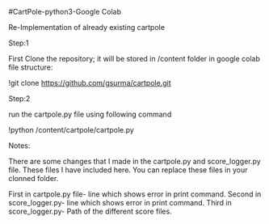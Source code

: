 #CartPole-python3-Google Colab

Re-Implementation of already existing cartpole

Step:1

First Clone the repository; it will be stored in /content folder in google colab file structure:

!git clone https://github.com/gsurma/cartpole.git

Step:2

run the cartpole.py file using following command

!python /content/cartpole/cartpole.py

Notes:

There are some changes that I made in the cartpole.py and score_logger.py file. 
These files I have included here.
You can replace these files in your clonned folder.


First in cartpole.py file- line which shows error in print command.
Second in score_logger.py- line which shows error in print command.
Third in score_logger.py- Path of the different score files.
